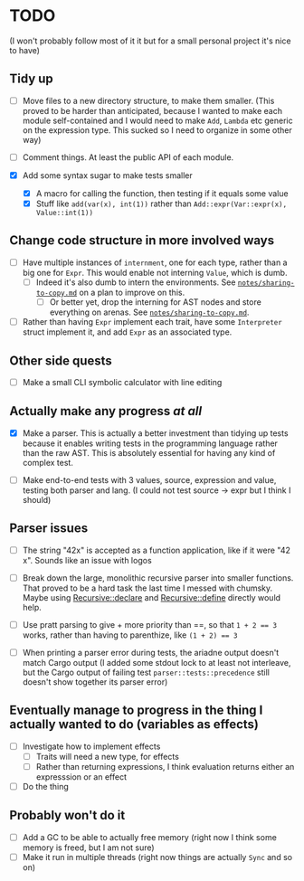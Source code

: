 # TODO

(I won't probably follow most of it it but for a small personal project it's nice to have)

## Tidy up

* [ ] Move files to a new directory structure, to make them smaller. (This
      proved to be harder than anticipated, because I wanted to make each module
      self-contained and I would need to make `Add`, `Lambda` etc generic on the
      expression type. This sucked so I need to organize in some other way)

* [ ] Comment things. At least the public API of each module.

* [x] Add some syntax sugar to make tests smaller
  * [x] A macro for calling the function, then testing if it equals some value
  * [x] Stuff like `add(var(x), int(1))` rather than
        `Add::expr(Var::expr(x), Value::int(1))`

## Change code structure in more involved ways

* [ ] Have multiple instances of `internment`, one for each type, rather than a
      big one for `Expr`. This would enable not interning `Value`, which is
      dumb.
  * [ ] Indeed it's also dumb to intern the environments. See
        [`notes/sharing-to-copy.md`](./notes/sharing-to-copy.md) on a plan to
        improve on this.
    * [ ] Or better yet, drop the interning for AST nodes and store everything
          on arenas. See [`notes/sharing-to-copy.md`](./notes/sharing-to-copy.md).
* [ ] Rather than having `Expr` implement each trait, have some `Interpreter`
      struct implement it, and add `Expr` as an associated type.

## Other side quests

* [ ] Make a small CLI symbolic calculator with line editing

## Actually make any progress *at all*

* [x] Make a parser. This is actually a better investment than tidying up tests
      because it enables writing tests in the programming language rather than
      the raw AST. This is absolutely essential for having any kind of complex
      test.

* [ ] Make end-to-end tests with 3 values, source, expression and value, testing
      both parser and lang. (I could not test source -> expr but I think I
      should)

## Parser issues

* [ ] The string "42x" is accepted as a function application, like if it were
      "42 x". Sounds like an issue with logos

* [ ] Break down the large, monolithic recursive parser into smaller functions.
      That proved to be a hard task the last time I messed with chumsky. Maybe
      using
      [Recursive::declare](https://docs.rs/chumsky/1.0.0-alpha.8/chumsky/recursive/struct.Recursive.html#method.declare)
      and
      [Recursive::define](https://docs.rs/chumsky/1.0.0-alpha.8/chumsky/recursive/struct.Recursive.html#method.define)
      directly would help.

* [ ] Use pratt parsing to give + more priority than ==, so that `1 + 2 == 3`
      works, rather than having to parenthize, like `(1 + 2) == 3`

* [ ] When printing a parser error during tests, the ariadne output doesn't
      match Cargo output (I added some stdout lock to at least not interleave,
      but the Cargo output of failing test `parser::tests::precedence` still
      doesn't show together its parser error)

## Eventually manage to progress in the thing I actually wanted to do (variables as effects)

* [ ] Investigate how to implement effects
  * [ ] Traits will need a new type, for effects
  * [ ] Rather than returning expressions, I think evaluation returns either an
        expresssion or an effect
* [ ] Do the thing

## Probably won't do it

* [ ] Add a GC to be able to actually free memory (right now I think some memory
      is freed, but I am not sure)
* [ ] Make it run in multiple threads (right now things are actually `Sync` and
  so on)
